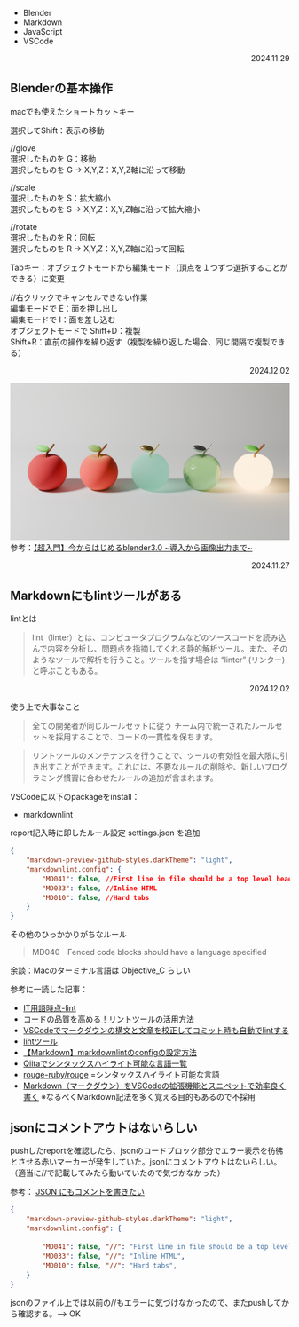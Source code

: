- Blender
- Markdown
- JavaScript
- VSCode

<div style="text-align: right;">2024.11.29</div>

## Blenderの基本操作

macでも使えたショートカットキー

選択してShift：表示の移動

//glove  
選択したものを G：移動  
選択したものを G -> X,Y,Z：X,Y,Z軸に沿って移動  

//scale  
選択したものを S：拡大縮小  
選択したものを S -> X,Y,Z：X,Y,Z軸に沿って拡大縮小  

//rotate  
選択したものを R：回転  
選択したものを R -> X,Y,Z：X,Y,Z軸に沿って回転  

Tabキー：オブジェクトモードから編集モード（頂点を１つずつ選択することができる）に変更

//右クリックでキャンセルできない作業  
編集モードで E：面を押し出し  
編集モードで I：面を差し込む  
オブジェクトモードで Shift+D：複製  
Shift+R：直前の操作を繰り返す（複製を繰り返した場合、同じ間隔で複製できる）

<div style="text-align: right;">2024.12.02</div>

![ybs001](../Blender/ybs001.jpg)
参考：[【超入門】今からはじめるblender3.0 \~導入から画像出力まで\~](https://www.youtube.com/watch?v=DsNZzUZPhw4)

<div style="text-align: right;">2024.11.27</div>

## Markdownにもlintツールがある

lintとは

> lint（linter）とは、コンピュータプログラムなどのソースコードを読み込んで内容を分析し、問題点を指摘してくれる静的解析ツール。また、そのようなツールで解析を行うこと。ツールを指す場合は “linter” (リンター)と呼ぶこともある。

<div style="text-align: right;">2024.12.02</div>

使う上で大事なこと

> 全ての開発者が同じルールセットに従う
チーム内で統一されたルールセットを採用することで、コードの一貫性を保ちます。

> リントツールのメンテナンスを行うことで、ツールの有効性を最大限に引き出すことができます。これには、不要なルールの削除や、新しいプログラミング慣習に合わせたルールの追加が含まれます。

VSCodeに以下のpackageをinstall：  

- markdownlint

report記入時に即したルール設定 settings.json を追加

```json
{
    "markdown-preview-github-styles.darkTheme": "light",
    "markdownlint.config": {
        "MD041": false, //First line in file should be a top level header
        "MD033": false, //Inline HTML
        "MD010": false, //Hard tabs
    }
}
```

その他のひっかかりがちなルール

> MD040 - Fenced code blocks should have a language specified

余談：Macのターミナル言語は Objective_C らしい

参考に一読した記事：  

- [IT用語時点-lint](https://e-words.jp/w/lint.html)
- [コードの品質を高める！リントツールの活用方法](https://inside-alpha-media.com/%E3%82%B3%E3%83%BC%E3%83%89%E3%81%AE%E5%93%81%E8%B3%AA%E3%82%92%E9%AB%98%E3%82%81%E3%82%8B%EF%BC%81%E3%83%AA%E3%83%B3%E3%83%88%E3%83%84%E3%83%BC%E3%83%AB%E3%81%AE%E6%B4%BB%E7%94%A8%E6%96%B9%E6%B3%95/)
- [VSCodeでマークダウンの構文と文章を校正してコミット時も自動でlintする](https://qiita.com/waicode/items/33311d0a511dc821f53f)
- [lintツール](https://github.com/markdownlint/markdownlint)
- [【Markdown】markdownlintのconfigの設定方法](https://qiita.com/kkkrikurikun/items/bab60f55d64f41302e40)
- [Qiitaでシンタックスハイライト可能な言語一覧](https://qiita.com/Qiita/items/e84f5aad7757afce82ba)
- [rouge-ruby/rouge](https://github.com/rouge-ruby/rouge/blob/master/docs/Languages.md) =シンタックスハイライト可能な言語
- [Markdown（マークダウン）をVSCodeの拡張機能とスニペットで効率良く書く](https://qiita.com/waicode/items/1310d3f0aeb24f393b88) ※なるべくMarkdown記法を多く覚える目的もあるので不採用

## jsonにコメントアウトはないらしい

pushしたreportを確認したら、jsonのコードブロック部分でエラー表示を彷彿とさせる赤いマーカーが発生していた。jsonにコメントアウトはないらしい。（適当に//で記載してみたら動いていたので気づかなかった）

参考： [JSON にもコメントを書きたい](https://qiita.com/yokra9/items/1ac03876415d7fd47a65#%E3%81%A9%E3%81%86%E3%81%97%E3%81%A6%E3%82%82-json-%E3%81%AB%E3%82%B3%E3%83%A1%E3%83%B3%E3%83%88%E3%82%92%E6%9B%B8%E3%81%8D%E3%81%9F%E3%81%84)

``` json
{
    "markdown-preview-github-styles.darkTheme": "light",
    "markdownlint.config": {

        "MD041": false, "//": "First line in file should be a top level header",
        "MD033": false, "//": "Inline HTML",
        "MD010": false, "//": "Hard tabs",
    }
}
```

jsonのファイル上では以前の//もエラーに気づけなかったので、またpushしてから確認する。--> OK
